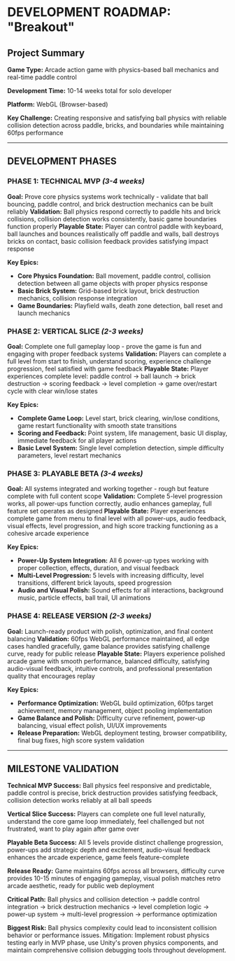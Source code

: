 # **DEVELOPMENT ROADMAP: "Breakout"**

## **Project Summary**

**Game Type:** Arcade action game with physics-based ball mechanics and real-time paddle control

**Development Time:** 10-14 weeks total for solo developer

**Platform:** WebGL (Browser-based)

**Key Challenge:** Creating responsive and satisfying ball physics with reliable collision detection across paddle, bricks, and boundaries while maintaining 60fps performance

---

## **DEVELOPMENT PHASES**

### **PHASE 1: TECHNICAL MVP** *(3-4 weeks)*

**Goal:** Prove core physics systems work technically - validate that ball bouncing, paddle control, and brick destruction mechanics can be built reliably
**Validation:** Ball physics respond correctly to paddle hits and brick collisions, collision detection works consistently, basic game boundaries function properly
**Playable State:** Player can control paddle with keyboard, ball launches and bounces realistically off paddle and walls, ball destroys bricks on contact, basic collision feedback provides satisfying impact response

**Key Epics:**

- **Core Physics Foundation:** Ball movement, paddle control, collision detection between all game objects with proper physics response
- **Basic Brick System:** Grid-based brick layout, brick destruction mechanics, collision response integration
- **Game Boundaries:** Playfield walls, death zone detection, ball reset and launch mechanics

### **PHASE 2: VERTICAL SLICE** *(2-3 weeks)*

**Goal:** Complete one full gameplay loop - prove the game is fun and engaging with proper feedback systems
**Validation:** Players can complete a full level from start to finish, understand scoring, experience challenge progression, feel satisfied with game feedback
**Playable State:** Player experiences complete level: paddle control → ball launch → brick destruction → scoring feedback → level completion → game over/restart cycle with clear win/lose states

**Key Epics:**

- **Complete Game Loop:** Level start, brick clearing, win/lose conditions, game restart functionality with smooth state transitions
- **Scoring and Feedback:** Point system, life management, basic UI display, immediate feedback for all player actions
- **Basic Level System:** Single level completion detection, simple difficulty parameters, level restart mechanics

### **PHASE 3: PLAYABLE BETA** *(3-4 weeks)*

**Goal:** All systems integrated and working together - rough but feature complete with full content scope
**Validation:** Complete 5-level progression works, all power-ups function correctly, audio enhances gameplay, full feature set operates as designed
**Playable State:** Player experiences complete game from menu to final level with all power-ups, audio feedback, visual effects, level progression, and high score tracking functioning as a cohesive arcade experience

**Key Epics:**

- **Power-Up System Integration:** All 6 power-up types working with proper collection, effects, duration, and visual feedback
- **Multi-Level Progression:** 5 levels with increasing difficulty, level transitions, different brick layouts, speed progression
- **Audio and Visual Polish:** Sound effects for all interactions, background music, particle effects, ball trail, UI animations

### **PHASE 4: RELEASE VERSION** *(2-3 weeks)*

**Goal:** Launch-ready product with polish, optimization, and final content balancing
**Validation:** 60fps WebGL performance maintained, all edge cases handled gracefully, game balance provides satisfying challenge curve, ready for public release
**Playable State:** Players experience polished arcade game with smooth performance, balanced difficulty, satisfying audio-visual feedback, intuitive controls, and professional presentation quality that encourages replay

**Key Epics:**

- **Performance Optimization:** WebGL build optimization, 60fps target achievement, memory management, object pooling implementation
- **Game Balance and Polish:** Difficulty curve refinement, power-up balancing, visual effect polish, UI/UX improvements
- **Release Preparation:** WebGL deployment testing, browser compatibility, final bug fixes, high score system validation

---

## **MILESTONE VALIDATION**

**Technical MVP Success:** Ball physics feel responsive and predictable, paddle control is precise, brick destruction provides satisfying feedback, collision detection works reliably at all ball speeds

**Vertical Slice Success:** Players can complete one full level naturally, understand the core game loop immediately, feel challenged but not frustrated, want to play again after game over

**Playable Beta Success:** All 5 levels provide distinct challenge progression, power-ups add strategic depth and excitement, audio-visual feedback enhances the arcade experience, game feels feature-complete

**Release Ready:** Game maintains 60fps across all browsers, difficulty curve provides 10-15 minutes of engaging gameplay, visual polish matches retro arcade aesthetic, ready for public web deployment

**Critical Path:** Ball physics and collision detection → paddle control integration → brick destruction mechanics → level completion logic → power-up system → multi-level progression → performance optimization

**Biggest Risk:** Ball physics complexity could lead to inconsistent collision behavior or performance issues. Mitigation: Implement robust physics testing early in MVP phase, use Unity's proven physics components, and maintain comprehensive collision debugging tools throughout development.